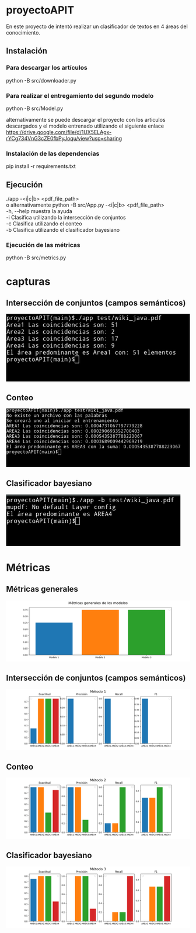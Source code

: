 # proyectoAPIT

En este proyecto de intentó realizar un clasificador de textos en 4 áreas del conocimiento.

## Instalación
### Para descargar los artículos
python -B src/downloader.py
### Para realizar el entregamiento del segundo modelo
python -B src/Model.py

alternativamente se puede descargar el proyecto con los articulos descargados y el modelo entrenado utilizando el siguiente enlace 
https://drive.google.com/file/d/1UX5ELAgx-rYCg734VnG3cZE0fbPyJoqu/view?usp=sharing

### Instalación de las dependencias
pip install -r requirements.txt

## Ejecución

./app -<i|c|b> <pdf_file_path> <br>
o alternativamente <nr>
python -B src/App.py -<i|c|b> <pdf_file_path> <br>
  -h, --help  muestra la ayuda <br>
  -i          Clasifica utilizando la intersección de conjuntos <br>
  -c          Clasifica utilizando el conteo <br>
  -b          Clasifica utilizando el clasificador bayesiano <br>
### Ejecución de las métricas
python -B src/metrics.py


# capturas
## Intersección de conjuntos (campos semánticos)
![Screenshot](screenshots/modelo_conjuntos.png?raw=true "Modelo de conjutos")
## Conteo
![Screenshot](screenshots/modelo_propio.png?raw=true "Modelo utilizando conteo")
## Clasificador bayesiano
![Screenshot](screenshots/modelo_bayes.png?raw=true "Modelo de bayes ingenuo")

# Métricas
## Métricas generales
![Screenshot](screenshots/metricas/Figure_0.png?raw=true "Generales")
## Intersección de conjuntos (campos semánticos)
![Screenshot](screenshots/metricas/Figure_1.png?raw=true "Modelo de conjuntos")
## Conteo
![Screenshot](screenshots/metricas/Figure_2.png?raw=true "Modelo utilizando conteo")
## Clasificador bayesiano
![Screenshot](screenshots/metricas/Figure_3.png?raw=true "Modelo de bayes ingenuo")
